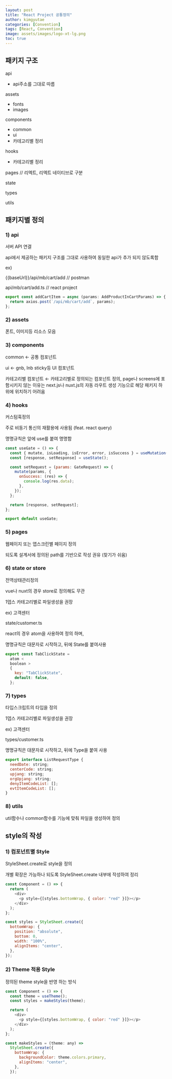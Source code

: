 ```yaml
---
layout: post
title: "React Project 공통정의"
author: kimgyutae
categories: [Convention]
tags: [React, Convention]
image: assets/images/logo-xt-lg.png
toc: true
---
```


## 패키지 구조

api

- api주소를 그대로 따름

assets

- fonts
- images

components

- common
- ui
- 카테고리별 정리

hooks

- 카테고리별 정리

pages // 리엑트, 리엑트 네이티브로 구분

state

types

utils

## 패키지별 정의

### 1) api

서버 API 연결

api에서 제공하는 패키지 구조를 그대로 사용하여 동일한 api가 추가 되지 않도록함

ex)

{{baseUrl}}/api/mb/cart/add // postman

api/mb/cart/add.ts // react project

```javascript
export const addCartItem = async (params: AddProductInCartParams) => {
  return axios.post(`/api/mb/cart/add`, params);
};
```

### 2) assets

폰트, 이미지등 리소스 모음

### 3) components

common ← 공통 컴포넌트

ui ← gnb, lnb sticky등 UI 컴포넌트

카테고리별 컴포넌트 ← 카테고리별로 정의되는 컴포넌트 정의, page나 screens에 포함시키지 않는 이유는 next.js나 nuxt.js의 자동 라우트 생성 기능으로 해당 패키지 하위에 위치하기 어려움

### 4) hooks

커스텀훅정의

주로 비동기 통신의 재활용에 사용됨 (feat. react query)

명명규칙은 앞에 use를 붙여 명명함

```javascript
const useGate = () => {
  const { mutate, isLoading, isError, error, isSuccess } = useMutation(gate);
  const [response, setResponse] = useState();

  const setRequest = (params: GateRequest) => {
    mutate(params, {
      onSuccess: (res) => {
        console.log(res.data);
      },
    });
  };

  return [response, setRequest];
};

export default useGate;
```

### 5) pages

웹페이지 또는 앱스크린별 페이지 정의

되도록 설계서에 정의된 path를 기반으로 작성 권유 (찾기가 쉬움)

### 6) state or store

전역상태관리정의

vue나 nuxt의 경우 store로 정의해도 무관

1뎁스 카테고리별로 파일생성을 권장

ex) 고객센터

state/customer.ts

react의 경우 atom을 사용하여 정의 하며,

명명규칙은 대문자로 시작하고, 뒤에 State를 붙여사용

```javascript
export const TabClickState =
  atom <
  boolean >
  {
    key: "TabClickState",
    default: false,
  };
```

### 7) types

타입스크립트의 타입을 정의

1뎁스 카테고리별로 파일생성을 권장

ex) 고객센터

types/customer.ts

명명규칙은 대문자로 시작하고, 뒤에 Type을 붙여 사용

```javascript
export interface ListRequestType {
  needDate: string;
  centerCode: string;
  upjang: string;
  orgUpjang: string;
  denyItemCodeList: [];
  evtItemCodeList: [];
}
```

### 8) utils

util함수나 common함수를 기능에 맞춰 파일을 생성하여 정의

## style의 작성

### 1) 컴포넌트별 Style

StyleSheet.create로 style을 정의

개별 확장은 가능하나 되도록 StyleSheet.create 내부에 작성하여 정리

```javascript
const Component = () => {
  return (
    <div>
      <p style={[styles.bottomWrap, { color: "red" }]}></p>
    </div>
  );
};
```

```javascript
const styles = StyleSheet.create({
  bottomWrap: {
    position: "absolute",
    bottom: 0,
    width: "100%",
    alignItems: "center",
  },
});
```

### 2) Theme 적용 Style

정의된 theme style을 반영 하는 방식

```javascript
const Component = () => {
  const theme = useTheme();
  const styles = makeStyles(theme);

  return (
    <div>
      <p style={[styles.bottomWrap, { color: "red" }]}></p>
    </div>
  );
};
```

```javascript
const makeStyles = (theme: any) =>
  StyleSheet.create({
    bottomWrap: {
      backgroundColor: theme.colors.primary,
      alignItems: "center",
    },
  });
```

